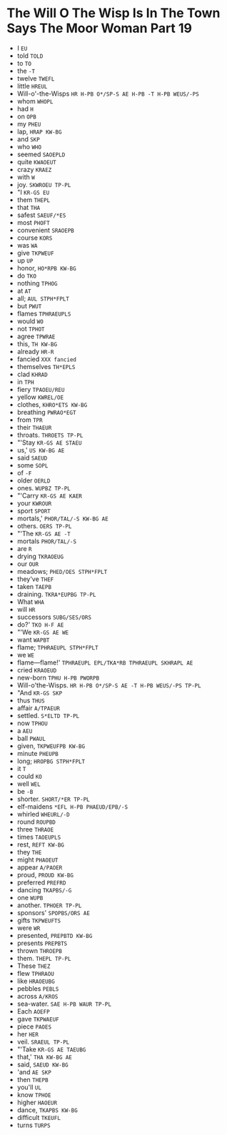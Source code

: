 # The Will O The Wisp Is In The Town Says The Moor Woman Part 19

* I `EU`
* told `TOLD`
* to `TO`
* the `-T`
* twelve `TWEFL`
* little `HREUL`
* Will-o'-the-Wisps `HR H-PB O*/SP-S AE H-PB -T H-PB WEUS/-PS`
* whom `WHOPL`
* had `H`
* on `OPB`
* my `PHEU`
* lap, `HRAP KW-BG`
* and `SKP`
* who `WHO`
* seemed `SAOEPLD`
* quite `KWAOEUT`
* crazy `KRAEZ`
* with `W`
* joy. `SKWROEU TP-PL`
* "I `KR-GS EU`
* them `THEPL`
* that `THA`
* safest `SAEUF/*ES`
* most `PHOFT`
* convenient `SRAOEPB`
* course `KORS`
* was `WA`
* give `TKPWEUF`
* up `UP`
* honor, `HO*RPB KW-BG`
* do `TKO`
* nothing `TPHOG`
* at `AT`
* all; `AUL STPH*FPLT`
* but `PWUT`
* flames `TPHRAEUPLS`
* would `WO`
* not `TPHOT`
* agree `TPWRAE`
* this, `TH KW-BG`
* already `HR-R`
* fancied `XXX fancied`
* themselves `TH*EPLS`
* clad `KHRAD`
* in `TPH`
* fiery `TPAOEU/REU`
* yellow `KWREL/OE`
* clothes, `KHRO*ETS KW-BG`
* breathing `PWRAO*EGT`
* from `TPR`
* their `THAEUR`
* throats. `THROETS TP-PL`
* "'Stay `KR-GS AE STAEU`
* us,' `US KW-BG AE`
* said `SAEUD`
* some `SOPL`
* of `-F`
* older `OERLD`
* ones. `WUPBZ TP-PL`
* "'Carry `KR-GS AE KAER`
* your `KWROUR`
* sport `SPORT`
* mortals,' `PHOR/TAL/-S KW-BG AE`
* others. `OERS TP-PL`
* "'The `KR-GS AE -T`
* mortals `PHOR/TAL/-S`
* are `R`
* drying `TKRAOEUG`
* our `OUR`
* meadows; `PHED/OES STPH*FPLT`
* they've `THEF`
* taken `TAEPB`
* draining. `TKRA*EUPBG TP-PL`
* What `WHA`
* will `HR`
* successors `SUBG/SES/ORS`
* do?' `TKO H-F AE`
* "'We `KR-GS AE WE`
* want `WAPBT`
* flame; `TPHRAEUPL STPH*FPLT`
* we `WE`
* flame—flame!' `TPHRAEUPL EPL/TKA*RB TPHRAEUPL SKHRAPL AE`
* cried `KRAOEUD`
* new-born `TPHU H-PB PWORPB`
* Will-o'the-Wisps. `HR H-PB O*/SP-S AE -T H-PB WEUS/-PS TP-PL`
* "And `KR-GS SKP`
* thus `THUS`
* affair `A/TPAEUR`
* settled. `S*ELTD TP-PL`
* now `TPHOU`
* a `AEU`
* ball `PWAUL`
* given, `TKPWEUFPB KW-BG`
* minute `PHEUPB`
* long; `HROPBG STPH*FPLT`
* it `T`
* could `KO`
* well `WEL`
* be `-B`
* shorter. `SHORT/*ER TP-PL`
* elf-maidens `*EFL H-PB PHAEUD/EPB/-S`
* whirled `WHEURL/-D`
* round `ROUPBD`
* three `THRAOE`
* times `TAOEUPLS`
* rest, `REFT KW-BG`
* they `THE`
* might `PHAOEUT`
* appear `A/PAOER`
* proud, `PROUD KW-BG`
* preferred `PREFRD`
* dancing `TKAPBS/-G`
* one `WUPB`
* another. `TPHOER TP-PL`
* sponsors' `SPOPBS/ORS AE`
* gifts `TKPWEUFTS`
* were `WR`
* presented, `PREPBTD KW-BG`
* presents `PREPBTS`
* thrown `THROEPB`
* them. `THEPL TP-PL`
* These `THEZ`
* flew `TPHRAOU`
* like `HRAOEUBG`
* pebbles `PEBLS`
* across `A/KROS`
* sea-water. `SAE H-PB WAUR TP-PL`
* Each `AOEFP`
* gave `TKPWAEUF`
* piece `PAOES`
* her `HER`
* veil. `SRAEUL TP-PL`
* "'Take `KR-GS AE TAEUBG`
* that,' `THA KW-BG AE`
* said, `SAEUD KW-BG`
* 'and `AE SKP`
* then `THEPB`
* you'll `UL`
* know `TPHOE`
* higher `HAOEUR`
* dance, `TKAPBS KW-BG`
* difficult `TKEUFL`
* turns `TURPS`
